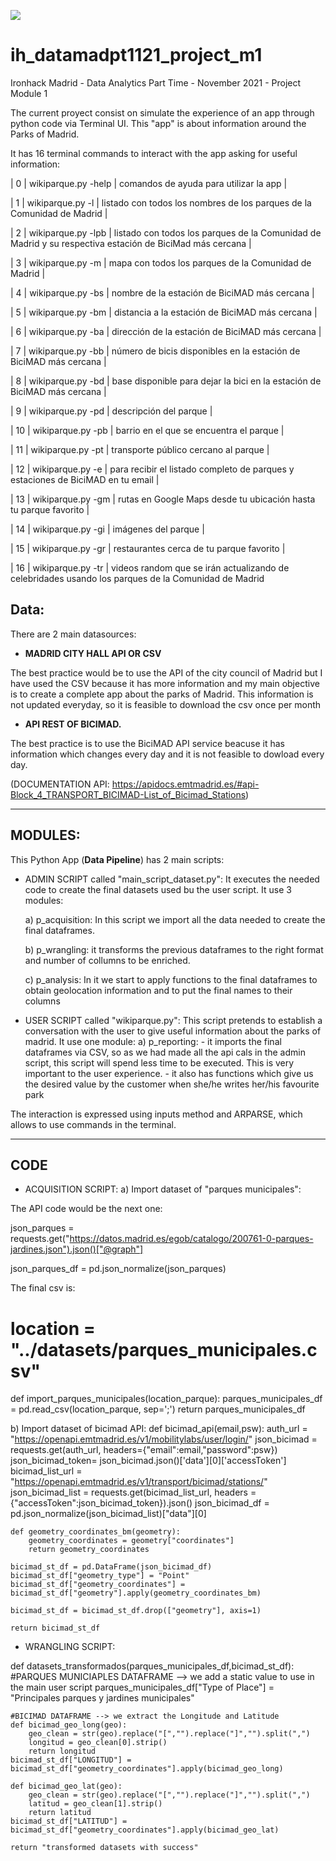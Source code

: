 <p align="left"><img src="https://cdn-images-1.medium.com/max/184/1*2GDcaeYIx_bQAZLxWM4PsQ@2x.png"></p>

# __ih_datamadpt1121_project_m1__

Ironhack Madrid - Data Analytics Part Time - November 2021 - Project Module 1

The current proyect consist on simulate the experience of an app through python code via Terminal UI. This "app" is about information around the Parks of Madrid.

It has 16 terminal commands to interact with the app asking for useful information:   
   
|  0 | wikiparque.py -help | comandos de ayuda para utilizar la app                                                                  |

|  1 | wikiparque.py -l    | listado con todos los nombres de los parques de la Comunidad de Madrid                                  |

|  2 | wikiparque.py -lpb  | listado con todos los parques de la Comunidad de Madrid y su respectiva estación de BiciMad más cercana |

|  3 | wikiparque.py -m    | mapa con todos los parques de la Comunidad de Madrid                                                    |

|  4 | wikiparque.py -bs   | nombre de la estación de BiciMAD más cercana                                                            |

|  5 | wikiparque.py -bm   | distancia a la estación de BiciMAD más cercana                                                          |

|  6 | wikiparque.py -ba   | dirección de la estación de BiciMAD más cercana                                                         |

|  7 | wikiparque.py -bb   | número de bicis disponibles en la estación de BiciMAD más cercana                                       |

|  8 | wikiparque.py -bd   | base disponible para dejar la bici en la estación de BiciMAD más cercana                                |

|  9 | wikiparque.py -pd   | descripción del parque                                                                                  |

| 10 | wikiparque.py -pb   | barrio en el que se encuentra el parque                                                                 |

| 11 | wikiparque.py -pt   | transporte público cercano al parque                                                                    |

| 12 | wikiparque.py -e    | para recibir el listado completo de parques y estaciones de BiciMAD en tu email                         |

| 13 | wikiparque.py -gm   | rutas en Google Maps desde tu ubicación hasta tu parque favorito                                        |

| 14 | wikiparque.py -gi   | imágenes del parque                                                                                     |

| 15 | wikiparque.py -gr   | restaurantes cerca de tu parque favorito                                                                |

| 16 | wikiparque.py -tr   | videos random que se irán actualizando de celebridades usando los parques de la Comunidad de Madrid

## **Data:**

There are 2 main datasources:

- **MADRID CITY HALL API OR CSV** 

The best practice would be to use the API of the city council of Madrid but I have used the CSV because it has more information and my main objective is to create a complete app about the parks of Madrid. This information is not updated everyday, so it is feasible to download the csv once per month


- **API REST OF BICIMAD.** 

The best practice is to use the BiciMAD API service beacuse it has information which changes every day and it is not feasible to dowload every day.

(DOCUMENTATION API: https://apidocs.emtmadrid.es/#api-Block_4_TRANSPORT_BICIMAD-List_of_Bicimad_Stations)


---

## **MODULES:**

This Python App (**Data Pipeline**) has 2 main scripts:

- ADMIN SCRIPT called "main_script_dataset.py": It executes the needed code to create the final datasets used bu the user script. It use 3 modules:

   a) p_acquisition: In this script we import all the data needed to create the final dataframes.
   
   b) p_wrangling: it transforms the previous dataframes to the right format and number of collumns to be enriched.
   
   c) p_analysis: In it we start to apply functions to the final dataframes to obtain geolocation information and to put the final names to their columns
   
- USER SCRIPT called "wikiparque.py": This script pretends to establish a conversation with the user to give useful information about the parks of madrid. It use one module:
   a) p_reporting: 
       - it imports the final dataframes via CSV, so as we had made all the api cals in the admin script, this script will spend less time to be executed. This is very important to the user experience.
       - it also has functions which give us the desired value by the customer when she/he writes her/his favourite park

The interaction is expressed using inputs method and ARPARSE, which allows to use commands in the terminal. 

--- 

## **CODE**

- ACQUISITION SCRIPT:
a) Import dataset of "parques municipales": 

The API code would be the next one:

   json_parques =  requests.get("https://datos.madrid.es/egob/catalogo/200761-0-parques-jardines.json").json()["@graph"]

   json_parques_df = pd.json_normalize(json_parques)
   
The final csv is:

# location = "../datasets/parques_municipales.csv"

def import_parques_municipales(location_parque):
    parques_municipales_df = pd.read_csv(location_parque, sep=';')
    return parques_municipales_df


b) Import dataset of bicimad API:
def bicimad_api(email,psw):
    auth_url = "https://openapi.emtmadrid.es/v1/mobilitylabs/user/login/"
    json_bicimad =  requests.get(auth_url, headers={"email":email,"password":psw})
    json_bicimad_token= json_bicimad.json()['data'][0]['accessToken']
    bicimad_list_url = "https://openapi.emtmadrid.es/v1/transport/bicimad/stations/"
    json_bicimad_list = requests.get(bicimad_list_url, headers = {"accessToken":json_bicimad_token}).json()
    json_bicimad_df = pd.json_normalize(json_bicimad_list)["data"][0]
    
    def geometry_coordinates_bm(geometry):
        geometry_coordinates = geometry["coordinates"]
        return geometry_coordinates
    
    bicimad_st_df = pd.DataFrame(json_bicimad_df)
    bicimad_st_df["geometry_type"] = "Point"
    bicimad_st_df["geometry_coordinates"] = bicimad_st_df["geometry"].apply(geometry_coordinates_bm)
    
    bicimad_st_df = bicimad_st_df.drop(["geometry"], axis=1)
    
    return bicimad_st_df

- WRANGLING SCRIPT:

def datasets_transformados(parques_municipales_df,bicimad_st_df):
    #PARQUES MUNICIAPLES DATAFRAME --> we add a static value to use in the main user script
    parques_municipales_df["Type of Place"] = "Principales parques y jardines municipales"
    
    #BICIMAD DATAFRAME --> we extract the Longitude and Latitude
    def bicimad_geo_long(geo):
        geo_clean = str(geo).replace("[","").replace("]","").split(",")
        longitud = geo_clean[0].strip()
        return longitud
    bicimad_st_df["LONGITUD"] = bicimad_st_df["geometry_coordinates"].apply(bicimad_geo_long)
    
    def bicimad_geo_lat(geo):
        geo_clean = str(geo).replace("[","").replace("]","").split(",")
        latitud = geo_clean[1].strip()
        return latitud
    bicimad_st_df["LATITUD"] = bicimad_st_df["geometry_coordinates"].apply(bicimad_geo_lat)

    return "transformed datasets with success"



 


 

